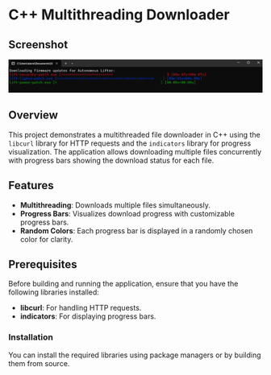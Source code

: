 # C++ Multithreading Downloader

## Screenshot

![Project Screenshot](demo/sample.png)

## Overview

This project demonstrates a multithreaded file downloader in C++ using the `libcurl` library for HTTP requests and the `indicators` library for progress visualization. The application allows downloading multiple files concurrently with progress bars showing the download status for each file.

## Features

- **Multithreading**: Downloads multiple files simultaneously.
- **Progress Bars**: Visualizes download progress with customizable progress bars.
- **Random Colors**: Each progress bar is displayed in a randomly chosen color for clarity.

## Prerequisites

Before building and running the application, ensure that you have the following libraries installed:

- **libcurl**: For handling HTTP requests.
- **indicators**: For displaying progress bars.

### Installation

You can install the required libraries using package managers or by building them from source.

